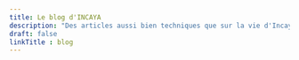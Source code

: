 ```yaml
---
title: Le blog d'INCAYA
description: "Des articles aussi bien techniques que sur la vie d'Incaya, voir sur des sujets si le besoin s'en fait sentir."
draft: false
linkTitle : blog
---
```

